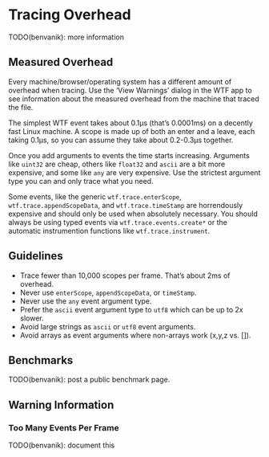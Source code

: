 Tracing Overhead
================

TODO(benvanik): more information

Measured Overhead
-----------------

Every machine/browser/operating system has a different amount of overhead when tracing. Use the ‘View Warnings’ dialog in the WTF app to see information about the measured overhead from the machine that traced the file.

The simplest WTF event takes about 0.1µs (that’s 0.0001ms) on a decently fast Linux machine. A scope is made up of both an enter and a leave, each taking 0.1µs, so you can assume they take about 0.2-0.3µs together.

Once you add arguments to events the time starts increasing. Arguments like `uint32` are cheap, others like `float32` and `ascii` are a bit more expensive, and some like `any` are very expensive. Use the strictest argument type you can and only trace what you need.

Some events, like the generic `wtf.trace.enterScope`, `wtf.trace.appendScopeData`, and `wtf.trace.timeStamp` are horrendously expensive and should only be used when absolutely necessary. You should always be using typed events via `wtf.trace.events.create*` or the automatic instrumention functions like `wtf.trace.instrument`.

Guidelines
----------

-   Trace fewer than 10,000 scopes per frame. That’s about 2ms of overhead.
-   Never use `enterScope`, `appendScopeData`, or `timeStamp`.
-   Never use the `any` event argument type.
-   Prefer the `ascii` event argument type to `utf8` which can be up to 2x slower.
-   Avoid large strings as `ascii` or `utf8` event arguments.
-   Avoid arrays as event arguments where non-arrays work (x,y,z vs. \[\]).

Benchmarks
----------

TODO(benvanik): post a public benchmark page.

Warning Information
-------------------

<span id="warn_too_many_events_per_frame"></span>

### Too Many Events Per Frame

TODO(benvanik): document this
